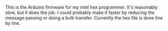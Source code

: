 This is the Arduino firmware for my intel hex programmer. It's reasonably slow, but it does the job. I could probably make it faster by reducing the message passing or doing a bulk transfer. Currently the hex file is done line by line.